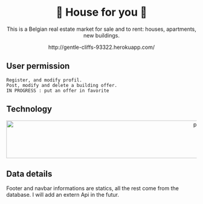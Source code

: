 # <h1 align="center"> :house_with_garden: House for you :house_with_garden: </h1>

<p align="center"> This is a Belgian real estate market for sale and to rent: houses, apartments, new buildings.</p>
<p align="center"> http://gentle-cliffs-93322.herokuapp.com/ </p>

## User permission

```
Register, and modify profil.
Post, modify and delete a building offer.
IN PROGRESS : put an offer in favorite 

```


## Technology
 
<p align="center"> <img src="https://raw.githubusercontent.com/laravel/art/master/logo-lockup/5%20SVG/2%20CMYK/1%20Full%20Color/laravel-logolockup-cmyk-red.svg" alt="php" width="1000" height="100"/> </p>
 <p align="center">  </p> 
 
 
  ## Data details
 
 Footer and  navbar informations are statics, all the rest come from the database. I will add an extern Api in the futur.
